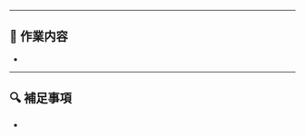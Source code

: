 <!-- for GitHub Copilot review rule -->
<!--
## Copilot 自動レビュー期待事項

### コメントルール
- 必ず日本語でコメントしてください。

### レビュー観点
-  [レビュー観点ガイド](docs/review_guide.md) を参照してください。

### 接頭辞
レビュー時には以下の prefix (接頭辞) を利用してください。

-  [must] 必須修正 (マージ前に対応)
-  [imo] 意見/好み (任意)
-  [nits] 細かい指摘 (任意)
-  [ask] 質問 (理解確認)
-  [fyi] 参考情報
-  [sec] セキュリティ関連
-  [perf] パフォーマンス関連
-  [test] テスト関連
-  [docs] ドキュメント関連
-  [ux] 利便性/アクセシビリティ
-->
<!-- for GitHub Copilot review rule -->


---
## 📝 作業内容

- 

---
## 🔍 補足事項

- 
